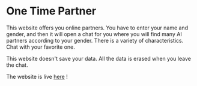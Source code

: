 #  One Time Partner

This website offers you online partners. You have to enter your name and gender, and then it will open a chat for you where you will find many AI partners according to your gender. There is a variety of characteristics. Chat with your favorite one.

This website doesn't save your data. All the data is erased when you leave the chat.

The website is live [here](https://otpartner.w3spaces.com/) !
